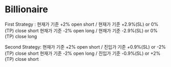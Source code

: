 # Billionaire

First Strategy : 현재가 기준 +2% open short    /   현재가 기준 +2.9%(SL) or 0%(TP) close short
                 현재가 기준 -2% open long     /   현재가 기준 -2.9%(SL) or 0%(TP) close long

Second Strategy: 현재가 기준 +2% open short    /   진입가 기준 +0.9%(SL) or -2%(TP) close short
                 현재가 기준 -2% open long     /   진입가 기준 -0.9%(SL) or +2%(TP) close short
